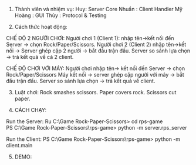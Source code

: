 1. Thành viên và nhiệm vụ:
Huy: Server Core
Nhuần : Client Handler
Mỹ Hoàng : GUI
Thủy : Protocol & Testing

2. Cách thức hoạt động:

CHẾ ĐỘ 2 NGƯỜI CHƠI:
Người chơi 1 (Client 1): nhập tên->kết nối đến Server → chọn Rock/Paper/Scissors.
Người chơi 2 (Client 2) nhập tên->kết nối → Server ghép cặp 2 người → bắt đầu trận đấu.
Server so sánh lựa chọn → trả kết quả về cả 2 client.

CHẾ ĐỘ CHƠI VỚI MÁY:
Người chơi nhập tên-> kết nối đến Server → chọn Rock/Paper/Scissors 
Máy kết nối -> server ghép cặp người với máy -> bắt đầu trận đấu.
Server so sánh lựa chọn -> trả kết quả về client.

3. Luật chơi:
Rock smashes scissors.
Paper covers rock.
Scissors cut paper.

4. CÁCH CHẠY:

Run the Server:
Ru C:\Game Rock-Paper-Scissors> cd rps-game       
PS C:\Game Rock-Paper-Scissors\rps-game> python -m server.rps_server

Run the Client:
PS C:\Game Rock-Paper-Scissors\rps-game> python -m client.main

5. DEMO:



